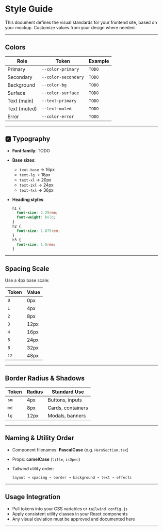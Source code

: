 # Style Guide

This document defines the visual standards for your frontend site, based on your mockup. Customize values from your design where needed.

---

## Colors

| Role         | Token               | Example |
| ------------ | ------------------- | ------- |
| Primary      | `--color-primary`   | `TODO`  |
| Secondary    | `--color-secondary` | `TODO`  |
| Background   | `--color-bg`        | `TODO`  |
| Surface      | `--color-surface`   | `TODO`  |
| Text (main)  | `--text-primary`    | `TODO`  |
| Text (muted) | `--text-muted`      | `TODO`  |
| Error        | `--color-error`     | `TODO`  |

---

## 🅰 Typography

- **Font family**: TODO
- **Base sizes**:

  - `text-base` → 16px
  - `text-lg` → 18px
  - `text-xl` → 20px
  - `text-2xl` → 24px
  - `text-4xl` → 36px

- **Heading styles**:
  ```css
  h1 {
    font-size: 2.25rem;
    font-weight: bold;
  }
  h2 {
    font-size: 1.875rem;
  }
  h3 {
    font-size: 1.5rem;
  }
  ```

---

## Spacing Scale

Use a 4px base scale:

| Token | Value |
| ----- | ----- |
| `0`   | 0px   |
| `1`   | 4px   |
| `2`   | 8px   |
| `3`   | 12px  |
| `4`   | 16px  |
| `6`   | 24px  |
| `8`   | 32px  |
| `12`  | 48px  |

---

## Border Radius & Shadows

| Token | Radius | Standard Use      |
| ----- | ------ | ----------------- |
| `sm`  | 4px    | Buttons, inputs   |
| `md`  | 8px    | Cards, containers |
| `lg`  | 12px   | Modals, banners   |

---

## Naming & Utility Order

- Component filenames: **PascalCase** (e.g. `HeroSection.tsx`)
- Props: **camelCase** (`title`, `isOpen`)
- Tailwind utility order:

  ```
  layout → spacing → border → background → text → effects
  ```

---

## Usage Integration

- Pull tokens into your CSS variables or `tailwind.config.js`
- Apply consistent utility classes in your React components
- Any visual deviation must be approved and documented here

---

